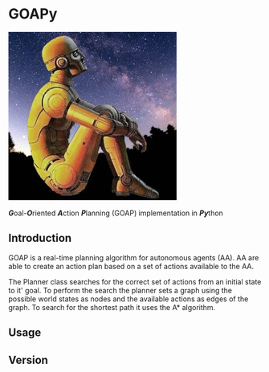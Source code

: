 # GOAPy

![GOAPy](/docs/rdaneelolivaw.jpg "Oh my god, it's full of stars!")

***G***oal-***O***riented ***A***ction ***P***lanning (GOAP) implementation in ***Py***thon

## Introduction

GOAP is a real-time planning algorithm for autonomous agents (AA).
AA are able to create an action plan based on a set of actions available to the AA. 

The Planner class searches for the correct set of actions from an initial state to it' goal. 
To perform the search the planner sets a graph using the possible world states as nodes and the available actions as edges of the graph. To search  for the shortest path it uses the A* algorithm.  

## Usage

## Version
